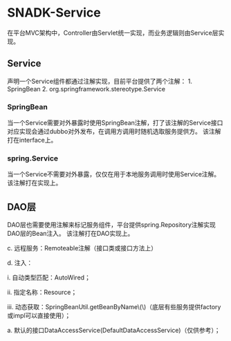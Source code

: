 # SNADK-Service
在平台MVC架构中，Controller由Servlet统一实现，而业务逻辑则由Service层实现。
## Service
声明一个Service组件都通过注解实现，目前平台提供了两个注解：
    1. SpringBean
    2. org.springframework.stereotype.Service
### SpringBean
当一个Service需要对外暴露时使用SpringBean注解，打了该注解的Service接口对应实现会通过dubbo对外发布，在调用方调用时随机选取服务提供方。
该注解打在interface上。
### spring.Service
当一个Service不需要对外暴露，仅仅在用于本地服务调用时使用Service注解。
该注解打在实现上。

## DAO层
DAO层也需要使用注解来标记服务组件，平台提供spring.Repository注解实现DAO层的Bean注入。
该注解打在DAO实现上。


c. 远程服务：Remoteable注解（接口类或接口方法上）

d. 注入：

i. 自动类型匹配：AutoWired；

ii. 指定名称：Resource；

iii. 动态获取：SpringBeanUtil.getBeanByName\\(\\)（底层有些服务提供factory或impl可以直接使用）；

a. 默认的接口DataAccessService\(DefaultDataAccessService\)（仅供参考）；





